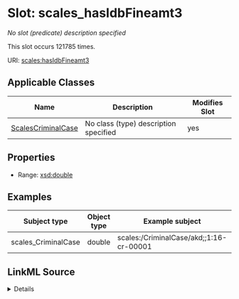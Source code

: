 

# Slot: scales_hasIdbFineamt3


_No slot (predicate) description specified_






This slot occurs 121785 times.


URI: [scales:hasIdbFineamt3](http://schemas.scales-okn.org/rdf/scales#hasIdbFineamt3)



<!-- no inheritance hierarchy -->





## Applicable Classes

| Name | Description | Modifies Slot |
| --- | --- | --- |
| [ScalesCriminalCase](../classes/ScalesCriminalCase.md) | No class (type) description specified |  yes  |







## Properties

* Range: [xsd:double](http://www.w3.org/2001/XMLSchema#double)






## Examples

| Subject type | Object type | Example subject | Example object | Occurrences |
| --- | --- | --- | --- | --- |
| scales_CriminalCase | double | scales:/CriminalCase/akd;;1:16-cr-00001 | -8.0 | 121785 |




## LinkML Source

<details>

```yaml
name: scales_hasIdbFineamt3
annotations:
  count:
    tag: count
    value: 121785
description: No slot (predicate) description specified
examples:
- object:
    example_object: '-8.0'
    example_object_type: double
    example_predicate: scales:hasIdbFineamt3
    example_subject: scales:/CriminalCase/akd;;1:16-cr-00001
    example_subject_type: scales_CriminalCase
from_schema: scales-kg
rank: 1000
slot_uri: scales:hasIdbFineamt3
alias: scales_hasIdbFineamt3
domain_of:
- scales_CriminalCase
range: double

```
</details>
